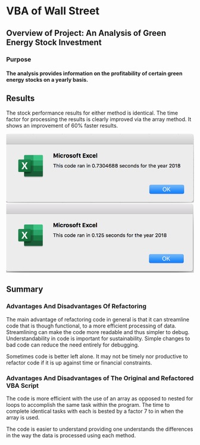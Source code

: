# VBA of Wall Street

## Overview of Project: An Analysis of Green Energy Stock Investment  

### Purpose

#### The analysis provides information on the profitability of certain green energy stocks on a yearly basis.

## Results

The stock performance results for either method is identical. The time factor for processing the results is clearly improved via the array method. It shows an improvement of 60% faster results.

![alt text](resources/VBA_Challenge_2018_original.png)
![alt text](resources/VBA_Challenge_2018.png)

## Summary

### Advantages And Disadvantages Of Refactoring

The main advantage of refactoring code in general is that it can streamline code that is though functional, to a more efficient processing of data. Streamlining can make the code more readable and thus simpler to debug. Understandability in code is important for sustainability. Simple changes to bad code can reduce the need entirely for debugging. 

Sometimes code is better left alone. It may not be timely nor productive to refactor code if it is up against time or financial constraints. 

### Advantages And Disadvantages of The Original and Refactored VBA Script

The code is more efficient with the use of an array as opposed to nested for loops to accomplish the same task within the program. The time to complete identical tasks with each is bested by a factor 7 to in when the array is used.



The code is easier to understand providing one understands the differences in the way the data is processed using each method.
